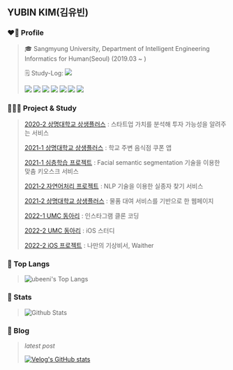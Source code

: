 ## YUBIN KIM(김유빈)

### ❤️‍🔥 Profile
> 🎓 Sangmyung University, Department of Intelligent Engineering Informatics for Human(Seoul) (2019.03 ~ )
> 
> 🗒 Study-Log: <a href="https://velog.io/@ubeeni"><img src="http://img.shields.io/badge/velog-20C997?style=round-square&logo=Velog&logoColor=white&link=https://velog.io/@ubeeni"/></a> 
>
> <img src="https://img.shields.io/badge/Swift-F05138?style=round-square&logo=Swift&logoColor=white"> <img src="https://img.shields.io/badge/iOS-000000?style=round-square&logo=iOS&logoColor=white"> 
> <img src="https://img.shields.io/badge/Python-3766AB?style=round-square&logo=Python&logoColor=white"> <img src="https://img.shields.io/badge/C-A8B9CC?style=round-square&logo=C&logoColor=white"> <img src="https://img.shields.io/badge/MySQL-4479A1?style=round-square&logo=MySQL&logoColor=white"> <img src="https://img.shields.io/badge/GitHub-181717?style=round-square&logo=GitHub&logoColor=white"> <img src="https://img.shields.io/badge/Figma-F24E1E?style=round-square&logo=Figma&logoColor=white">

### 👩🏻‍💻 Project & Study
> [2020-2 상명대학교 상생플러스](https://github.com/ubeeni/DATA_IS_FUTURE) : 스타트업 가치를 분석해 투자 가능성을 알려주는 서비스
>
> [2021-1 상명대학교 상생플러스](https://github.com/ubeeni/DBDBdeep) : 학교 주변 음식점 쿠폰 앱
>
> [2021-1 심층학습 프로젝트](https://github.com/ubeeni/sk_labs) : Facial semantic segmentation 기술을 이용한 맞춤 키오스크 서비스
>
> [2021-2 자연어처리 프로젝트](https://github.com/ubeeni/NLP_teamproject) : NLP 기술을 이용한 실종자 찾기 서비스
>
> [2021-2 상명대학교 상생플러스](https://github.com/ubeeni/we.borrow) : 물품 대여 서비스를 기반으로 한 웹페이지
>
> [2022-1 UMC 동아리](https://github.com/ubeeni/UMC-iOS) : 인스타그램 클론 코딩 
>
> [2022-2 UMC 동아리](https://github.com/ubeeni/iOS_A) : iOS 스터디
>
> [2022-2 iOS 프로젝트](https://github.com/ubeeni/Waither-FE) : 나만의 기상비서, Waither

### 👑 Top Langs
>![ubeeni's Top Langs](https://github-readme-stats.vercel.app/api/top-langs/?username=ubeeni&layout=compact&theme=dracula)

### 💫 Stats
>![Github Stats](https://github-readme-stats.vercel.app/api?username=ubeeni&layout=compact&theme=dracula)

### 💬 Blog
> _latest post_
>
> [![Velog's GitHub stats](https://velog-readme-stats.vercel.app/api?name=ubeeni&color=dark)](https://velog.io/@ubeeni) 
